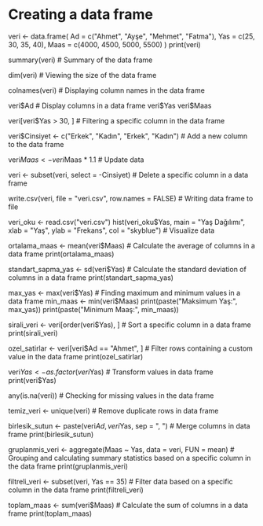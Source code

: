 # Creating a data frame
veri <- data.frame( 
    Ad = c("Ahmet", "Ayşe", "Mehmet", "Fatma"),
    Yas = c(25, 30, 35, 40),
    Maas = c(4000, 4500, 5000, 5500)
)
print(veri)

summary(veri) # Summary of the data frame

dim(veri) # Viewing the size of the data frame

colnames(veri) # Displaying column names in the data frame

veri$Ad  # Display columns in a data frame
veri$Yas
veri$Maas

veri[veri$Yas > 30, ] # Filtering a specific column in the data frame

veri$Cinsiyet <- c("Erkek", "Kadın", "Erkek", "Kadın") # Add a new column to the data frame

veri$Maas <- veri$Maas * 1.1  # Update data

veri <- subset(veri, select = -Cinsiyet)  # Delete a specific column in a data frame

write.csv(veri, file = "veri.csv", row.names = FALSE)  # Writing data frame to file

veri_oku <- read.csv("veri.csv")
hist(veri_oku$Yas, main = "Yaş Dağılımı", xlab = "Yaş", ylab = "Frekans", col = "skyblue")  # Visualize data

ortalama_maas <- mean(veri$Maas) # Calculate the average of columns in a data frame
print(ortalama_maas)

standart_sapma_yas <- sd(veri$Yas)  # Calculate the standard deviation of columns in a data frame
print(standart_sapma_yas)

max_yas <- max(veri$Yas)  # Finding maximum and minimum values in a data frame
min_maas <- min(veri$Maas)
print(paste("Maksimum Yaş:", max_yas))
print(paste("Minimum Maaş:", min_maas))

sirali_veri <- veri[order(veri$Yas), ]  # Sort a specific column in a data frame
print(sirali_veri)

ozel_satirlar <- veri[veri$Ad == "Ahmet", ]  # Filter rows containing a custom value in the data frame
print(ozel_satirlar)

veri$Yas <- as.factor(veri$Yas)  # Transform values in data frame
print(veri$Yas)

any(is.na(veri))  # Checking for missing values in the data frame

temiz_veri <- unique(veri)  # Remove duplicate rows in data frame

birlesik_sutun <- paste(veri$Ad, veri$Yas, sep = ", ")  # Merge columns in data frame
print(birlesik_sutun)

gruplanmis_veri <- aggregate(Maas ~ Yas, data = veri, FUN = mean)  # Grouping and calculating summary statistics based on a specific column in the data frame
print(gruplanmis_veri)

filtreli_veri <- subset(veri, Yas == 35)  # Filter data based on a specific column in the data frame
print(filtreli_veri)


toplam_maas <- sum(veri$Maas)  # Calculate the sum of columns in a data frame
print(toplam_maas)
